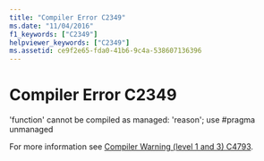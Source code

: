 ```yaml
---
title: "Compiler Error C2349"
ms.date: "11/04/2016"
f1_keywords: ["C2349"]
helpviewer_keywords: ["C2349"]
ms.assetid: ce9f2e65-fda0-41b6-9c4a-538607136396
---
```

# Compiler Error C2349

'function' cannot be compiled as managed: 'reason'; use #pragma unmanaged

For more information see [Compiler Warning (level 1 and 3) C4793](../../error-messages/compiler-warnings/compiler-warning-level-1-and-3-c4793.md).
